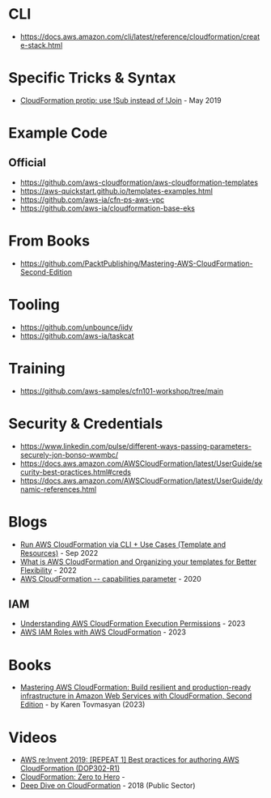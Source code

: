 # CLI
- https://docs.aws.amazon.com/cli/latest/reference/cloudformation/create-stack.html 

# Specific Tricks & Syntax
- [CloudFormation protip: use !Sub instead of !Join](https://medium.com/theburningmonk-com/cloudformation-protip-use-sub-instead-of-join-theburningmonk-com-fc43ceae74d1) - May 2019 

# Example Code
## Official
- https://github.com/aws-cloudformation/aws-cloudformation-templates
- https://aws-quickstart.github.io/templates-examples.html
- https://github.com/aws-ia/cfn-ps-aws-vpc
- https://github.com/aws-ia/cloudformation-base-eks

# From Books
- https://github.com/PacktPublishing/Mastering-AWS-CloudFormation-Second-Edition

# Tooling
- https://github.com/unbounce/iidy
- https://github.com/aws-ia/taskcat

# Training
- https://github.com/aws-samples/cfn101-workshop/tree/main

# Security & Credentials
- https://www.linkedin.com/pulse/different-ways-passing-parameters-securely-jon-bonso-wwmbc/
- https://docs.aws.amazon.com/AWSCloudFormation/latest/UserGuide/security-best-practices.html#creds
- https://docs.aws.amazon.com/AWSCloudFormation/latest/UserGuide/dynamic-references.html

# Blogs
- [Run AWS CloudFormation via CLI + Use Cases (Template and Resources)](https://dev.to/aws-builders/aws-cli-cloudformation-stack-with-template-on-s3-1elb) - Sep 2022
- [What is AWS CloudFormation and Organizing your templates for Better Flexibility](https://aws.plainenglish.io/what-is-aws-cloudformation-and-organizing-your-templates-for-better-flexibility-937a5dad6620) - 2022
- [AWS CloudFormation -- capabilities parameter](https://lukemillerdev.medium.com/aws-cloudformation-capabilities-parameter-ab73a373278) - 2020

## IAM
- [Understanding AWS CloudFormation Execution Permissions](https://blog.awsfundamentals.com/aws-cloudformation-execution-permissions) - 2023
- [AWS IAM Roles with AWS CloudFormation](https://blog.awsfundamentals.com/aws-iam-roles-with-aws-cloudformation) - 2023 

# Books 
- [Mastering AWS CloudFormation: Build resilient and production-ready infrastructure in Amazon Web Services with CloudFormation, Second Edition](https://www.packtpub.com/en-us/product/mastering-aws-cloudformation-9781805123903) - by Karen Tovmasyan (2023)

# Videos
- [AWS re:Invent 2019: [REPEAT 1] Best practices for authoring AWS CloudFormation (DOP302-R1)](https://www.youtube.com/watch?v=bJHHQM7GGro)
- [CloudFormation: Zero to Hero](https://www.youtube.com/watch?v=GP-wknHzPpI) - 
- [Deep Dive on CloudFormation](https://www.youtube.com/watch?v=KXUsyApAI3Y&t=643s) - 2018 (Public Sector)
